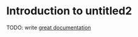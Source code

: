 # Introduction to untitled2

TODO: write [great documentation](http://jacobian.org/writing/what-to-write/)
